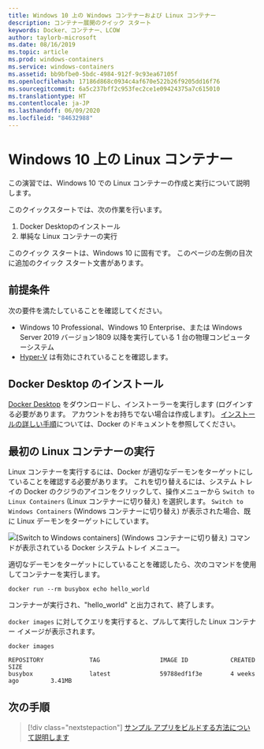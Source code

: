 ```yaml
---
title: Windows 10 上の Windows コンテナーおよび Linux コンテナー
description: コンテナー展開のクイック スタート
keywords: Docker、コンテナー、LCOW
author: taylorb-microsoft
ms.date: 08/16/2019
ms.topic: article
ms.prod: windows-containers
ms.service: windows-containers
ms.assetid: bb9bfbe0-5bdc-4984-912f-9c93ea67105f
ms.openlocfilehash: 17186d868c0934c4af670e522b26f9205dd16f76
ms.sourcegitcommit: 6a5c237bff2c953fec2ce1e09424375a7c615010
ms.translationtype: HT
ms.contentlocale: ja-JP
ms.lasthandoff: 06/09/2020
ms.locfileid: "84632988"
---
```

# <a name="linux-containers-on-windows-10"></a>Windows 10 上の Linux コンテナー

この演習では、Windows 10 での Linux コンテナーの作成と実行について説明します。

このクイックスタートでは、次の作業を行います。

1. Docker Desktopのインストール
2. 単純な Linux コンテナーの実行

このクイック スタートは、Windows 10 に固有です。 このページの左側の目次に追加のクイック スタート文書があります。

## <a name="prerequisites"></a>前提条件

次の要件を満たしていることを確認してください。
- Windows 10 Professional、Windows 10 Enterprise、または Windows Server 2019 バージョン1809 以降を実行している 1 台の物理コンピューターシステム
- [Hyper-V](https://docs.microsoft.com/virtualization/hyper-v-on-windows/reference/hyper-v-requirements) は有効にされていることを確認します。 

## <a name="install-docker-desktop"></a>Docker Desktop のインストール

[Docker Desktop](https://store.docker.com/editions/community/docker-ce-desktop-windows) をダウンロードし、インストーラーを実行します (ログインする必要があります。 アカウントをお持ちでない場合は作成します)。 [インストールの詳しい手順](https://docs.docker.com/docker-for-windows/install)については、Docker のドキュメントを参照してください。

## <a name="run-your-first-linux-container"></a>最初の Linux コンテナーの実行

Linux コンテナーを実行するには、Docker が適切なデーモンをターゲットにしていることを確認する必要があります。 これを切り替えるには、システム トレイの Docker のクジラのアイコンをクリックして、操作メニューから `Switch to Linux Containers` (Linux コンテナーに切り替え) を選択します。 `Switch to Windows Containers` (Windows コンテナーに切り替え) が表示された場合、既に Linux デーモンをターゲットにしています。

![[Switch to Windows containers] (Windows コンテナーに切り替え) コマンドが表示されている Docker システム トレイ メニュー。](./media/switchDaemon.png)

適切なデーモンをターゲットにしていることを確認したら、次のコマンドを使用してコンテナーを実行します。

```console
docker run --rm busybox echo hello_world
```

コンテナーが実行され、"hello_world" と出力されて、終了します。 

`docker images` に対してクエリを実行すると、プルして実行した Linux コンテナー イメージが表示されます。

```console
docker images

REPOSITORY             TAG                 IMAGE ID            CREATED             SIZE
busybox                latest              59788edf1f3e        4 weeks ago         3.41MB
```

## <a name="next-steps"></a>次の手順

> [!div class="nextstepaction"]
> [サンプル アプリをビルドする方法について説明します](./building-sample-app.md)
